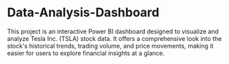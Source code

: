 # Data-Analysis-Dashboard
This project is an interactive Power BI dashboard designed to visualize and analyze Tesla Inc. (TSLA) stock data. It offers a comprehensive look into the stock's historical trends, trading volume, and price movements, making it easier for users to explore financial insights at a glance.
